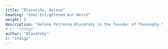 ```yaml
---
title: "Blavatsky, Helena"
heading: "Semi-Enlightened but Weird"
weight: 8
description: "Helena Petrovna Blavatsky is the founder of Theosophy."
# c: "indigo"
author: "Blavatsky"
c: "indigo"
---
```

